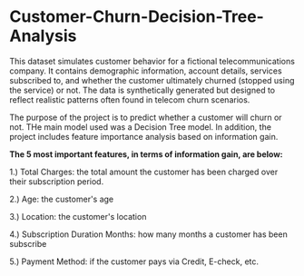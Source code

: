 # Customer-Churn-Decision-Tree-Analysis

This dataset simulates customer behavior for a fictional telecommunications company. It contains demographic information, account details, services subscribed to, and whether the customer ultimately churned (stopped using the service) or not. The data is synthetically generated but designed to reflect realistic patterns often found in telecom churn scenarios.


The purpose of the project is to predict whether a customer will churn or not. THe main model used was a Decision Tree model. In addition, the project includes feature importance analysis based on information gain. 


**The 5 most important features, in terms of information gain, are below:**


1.) Total Charges: the total amount the customer has been charged over their subscription period.

2.) Age: the customer's age

3.) Location: the customer's location

4.) Subscription Duration Months: how many months a customer has been subscribe

5.) Payment Method: if the customer pays via Credit, E-check, etc.
